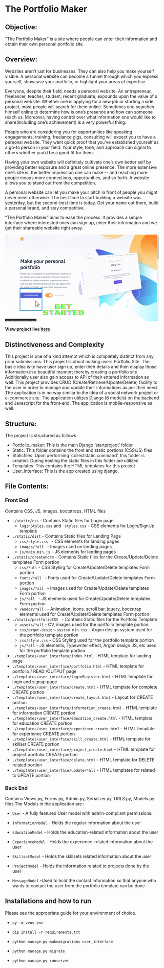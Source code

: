 ﻿ # The Portfolio Maker

## Objective:
“The Portfolio Maker” is a site where people can enter their information and obtain their own personal portfolio site.

## Overview:
Websites aren’t just for businesses. They can also help you make yourself visible. A personal website can become a funnel through which you express yourself, showcase your portfolio, or highlight your areas of expertise.

Everyone, despite their field, needs a personal website. An entrepreneur, freelancer, teacher, student, recent graduate, expounds upon the value of a personal website. Whether one is applying for a new job or starting a side project, most people will search for them online. Sometimes one searches himself online to determine how is one’s presence and how can someone reach us. Moreover, having control over what information one would like to share(including one’s achievement) is a very powerful thing.

People who are considering you for opportunities like speaking engagements, training, freelance gigs, consulting will expect you to have a personal website. They want quick proof that you’ve established yourself as a go-to person in your field. Your style, tone, and approach can signal to others whether you’d be a good fit for them.

Having your own website will definitely cultivate one’s own better self by providing better exposure and a great online presence. The more extensive one’s site is, the better impression one can make -- and reaching more people means more connections, opportunities, and so forth. A website allows you to stand out from the competition.

A personal website can let you make your pitch in front of people you might never meet otherwise. The best time to start building a website was yesterday, but the second-best time is today. Get your name out there, build a personal brand, and stay competitive.

“The Portfolio Maker” aims to ease the process. It provides a simple interface where interested ones can sign up, enter their information and we get their shareable website right away.

![](theportfoliomaker.gif)

**View project live [here](https://theportfoliomaker.herokuapp.com)**

## Distinctiveness and Complexity

This project is one of a kind attempt which is completely distinct from any prior submissions. This project is about making users Portfolio Site. The basic idea is to have user sign up, enter their details and then display those information in a beautiful manner; thereby creating a portfolio site. Additionally user also gain access to API of their entered information as well. This project provides CRUD (Create/Retrieve/Update/Delete) facility to the user in order to manage and update their informations as per their need. The application is in no way similar to the idea of a social network project or e-commerce site. The application utilizes Django (6 models) on the backend and Javascript for the front-end. The application is mobile-responsive as well.


## Structure:
The project is structured as follows
- Portfolio_maker: This is the main Django ‘startproject’ folder
- Static: This folder contains the front end static portions (CSS/JS) files
- Staticfiles: Upon performing ‘collectstatic command’, this folder is created. During hosting the static files in this folder are utilized
- Templates: This contains the HTML templates for this project
- User_interface: This is the app created using django.


## File Contents:

### Front End
Contains CSS, JS, images, bootstraps, HTML files
- ``` ./static/css ``` -  Contains Static files for Login page
  - ` loginStyles.css ` and ` styles.css` - CSS elements for Login/SignUp template
- `./static/dist` - Contains Static files for Landing Page
  - `css/style.css ` - CSS elements for landing pages
  - `images/*all ` - Images used on landing pages
  - `js/main.min.js` - JS elements for landing pages
- `./static/createForm` - Contains Static files for the Create/Update/Delete templates Form portion
  - `css/*all` - CSS Styling for Create/Update/Delete templates Form portion
  - `fonts/*all ` - Fonts used for Create/Update/Delete templates Form portion
  - `images/*all ` - Images used for Create/Update/Delete templates Form portion
  - `js/*all ` - JS elements used for Create/Update/Delete templates Form portion
  - `vendor/*all ` - Animation, icons, scroll bar, jquery, bootstrap elements  used for Create/Update/Delete templates Form portion
- `./static/portfolioCSS ` - Contains Static files for the Portfolio Template
  - `assets/*all` - CV, images used for the portfolio template portion
  - `css/argon-design-system.min.css` - Argon design system used for the portfolio template portion
  - `css/style.css` - CSS Styling used for the portfolio template portion
  - `js/*all` - JS elements, Typewriter effect, Argon design JS, etc used for the portfolio template portion
-  `./templates/user_interface/index.html` -  HTML template for landing page
- `./templates/user_interface/portfolio.html` -  HTML template for portfolio / READ /OUTPUT page
- `./templates/user_interface/loginRegister.html` -  HTML template for login and signup page
- `./templates/user_interface/create.html` - HTML template for complete CREATE portion
- `./templates/user_interface/create_layout.html` - Layout for CREATE portion
- `./templates/user_interface/information_create.html` -  HTML template for information CREATE portion
- `./templates/user_interface/education_create.html` -  HTML template for education CREATE portion
- `./templates/user_interface/experience_create.html` -  HTML template for experience CREATE portion
- `./templates/user_interface/skill_create.html` -  HTML template for skillset CREATE portion
- `./templates/user_interface/project_create.html` -  HTML template for project portfolio CREATE portion
- `./templates/user_interface/delete.html` -  HTML template for DELETE related portion
- `./templates/user_interface/update/*all` -  HTML templates for related to UPDATE portion


### Back End
Contains Views.py, Forms.py, Admin.py, Serializer.py, URLS.py, Models.py files
The Models in the application are :
- `User` - A fully featured User model with admin-compliant permissions.

- `InformationModel` - Holds the regular information about the user

- `EducationModel` - Holds the education-related information about the user

- `ExperienceModel` - Holds the experience-related information about the user

- `SkillsetModel` - Holds the skillsets related information about the user

- `ProjectModel` - Holds the information related to projects done by the user

- `MessageModel` -Used to hold the contact information so that anyone who wants to contact the user from the portfolio template can be done

## Installations and how to run
Please see the appropriate guide for your environment of choice.
- `py -m venv env`

- `pip install -r requirements.txt`

- `python manage.py makemigrations user_interface`

- `python manage.py migrate`

- `python manage.py runserver`